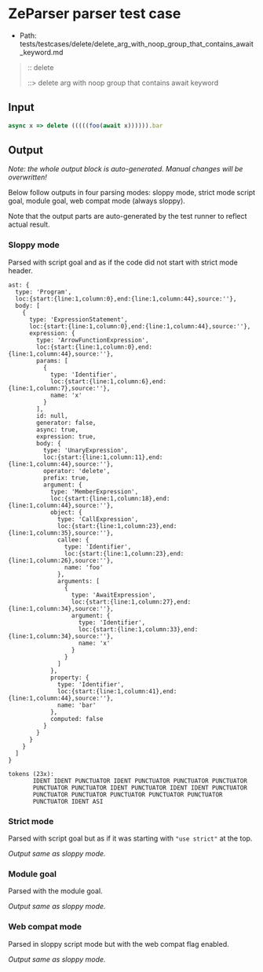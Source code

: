 # ZeParser parser test case

- Path: tests/testcases/delete/delete_arg_with_noop_group_that_contains_await_keyword.md

> :: delete
>
> ::> delete arg with noop group that contains await keyword

## Input

`````js
async x => delete (((((foo(await x)))))).bar
`````

## Output

_Note: the whole output block is auto-generated. Manual changes will be overwritten!_

Below follow outputs in four parsing modes: sloppy mode, strict mode script goal, module goal, web compat mode (always sloppy).

Note that the output parts are auto-generated by the test runner to reflect actual result.

### Sloppy mode

Parsed with script goal and as if the code did not start with strict mode header.

`````
ast: {
  type: 'Program',
  loc:{start:{line:1,column:0},end:{line:1,column:44},source:''},
  body: [
    {
      type: 'ExpressionStatement',
      loc:{start:{line:1,column:0},end:{line:1,column:44},source:''},
      expression: {
        type: 'ArrowFunctionExpression',
        loc:{start:{line:1,column:0},end:{line:1,column:44},source:''},
        params: [
          {
            type: 'Identifier',
            loc:{start:{line:1,column:6},end:{line:1,column:7},source:''},
            name: 'x'
          }
        ],
        id: null,
        generator: false,
        async: true,
        expression: true,
        body: {
          type: 'UnaryExpression',
          loc:{start:{line:1,column:11},end:{line:1,column:44},source:''},
          operator: 'delete',
          prefix: true,
          argument: {
            type: 'MemberExpression',
            loc:{start:{line:1,column:18},end:{line:1,column:44},source:''},
            object: {
              type: 'CallExpression',
              loc:{start:{line:1,column:23},end:{line:1,column:35},source:''},
              callee: {
                type: 'Identifier',
                loc:{start:{line:1,column:23},end:{line:1,column:26},source:''},
                name: 'foo'
              },
              arguments: [
                {
                  type: 'AwaitExpression',
                  loc:{start:{line:1,column:27},end:{line:1,column:34},source:''},
                  argument: {
                    type: 'Identifier',
                    loc:{start:{line:1,column:33},end:{line:1,column:34},source:''},
                    name: 'x'
                  }
                }
              ]
            },
            property: {
              type: 'Identifier',
              loc:{start:{line:1,column:41},end:{line:1,column:44},source:''},
              name: 'bar'
            },
            computed: false
          }
        }
      }
    }
  ]
}

tokens (23x):
       IDENT IDENT PUNCTUATOR IDENT PUNCTUATOR PUNCTUATOR PUNCTUATOR
       PUNCTUATOR PUNCTUATOR IDENT PUNCTUATOR IDENT IDENT PUNCTUATOR
       PUNCTUATOR PUNCTUATOR PUNCTUATOR PUNCTUATOR PUNCTUATOR
       PUNCTUATOR IDENT ASI
`````

### Strict mode

Parsed with script goal but as if it was starting with `"use strict"` at the top.

_Output same as sloppy mode._

### Module goal

Parsed with the module goal.

_Output same as sloppy mode._

### Web compat mode

Parsed in sloppy script mode but with the web compat flag enabled.

_Output same as sloppy mode._
